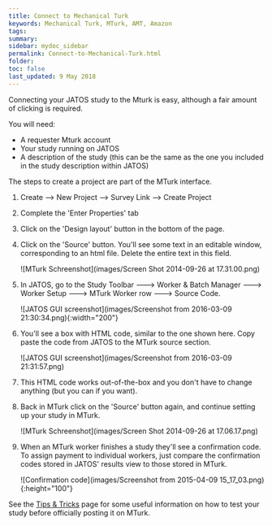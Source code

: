 ```yaml
---
title: Connect to Mechanical Turk
keywords: Mechanical Turk, MTurk, AMT, Amazon
tags:
summary:
sidebar: mydoc_sidebar
permalink: Connect-to-Mechanical-Turk.html
folder:
toc: false
last_updated: 9 May 2018
---
```


Connecting your JATOS study to the Mturk is easy, although a fair amount of clicking is required. 

You will need:
* A requester Mturk account
* Your study running on JATOS
* A description of the study (this can be the same as the one you included in the study description within JATOS)

The steps to create a project are part of the MTurk interface. 

1. Create --> New Project --> Survey Link --> Create Project

1. Complete the 'Enter Properties' tab

1. Click on the 'Design layout' button in the bottom of the page. 

1. Click on the 'Source' button. You'll see some text in an editable window, corresponding to an html file. Delete the entire text in this field.

   ![MTurk Schreenshot](images/Screen Shot 2014-09-26 at 17.31.00.png)

1. In JATOS, go to the Study Toolbar ---> Worker & Batch Manager ---> Worker Setup ---> MTurk Worker row ---> Source Code.

   ![JATOS GUI screenshot](images/Screenshot from 2016-03-09 21:30:34.png){:width="200"}

1. You'll see a box with HTML code, similar to the one shown here. Copy paste the code from JATOS to the MTurk source section. 

   ![JATOS GUI screenshot](images/Screenshot from 2016-03-09 21:31:57.png)

1. This HTML code works out-of-the-box and you don't have to change anything (but you can if you want).

1. Back in MTurk click on the 'Source' button again, and continue setting up your study in MTurk. 
 
   ![MTurk Schreenshot](images/Screen Shot 2014-09-26 at 17.06.17.png)

1. When an MTurk worker finishes a study they'll see a confirmation code. To assign payment to individual workers, just compare the confirmation codes stored in JATOS' results view to those stored in MTurk.

   ![Confirmation code](images/Screenshot from 2015-04-09 15_17_03.png){:height="100"}

See the [Tips & Tricks](Tips-and-Tricks.html) page for some useful information on how to test your study before officially posting it on MTurk. 

